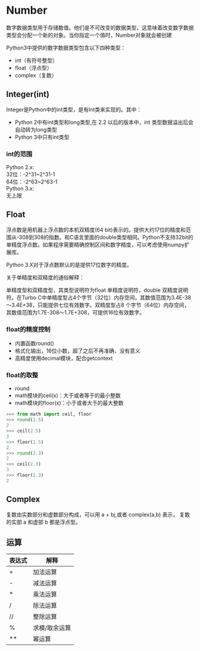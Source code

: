 # Number

数字数据类型用于存储数值。他们是不可改变的数据类型，这意味着改变数字数据类型会分配一个新的对象。当你指定一个值时，Number对象就会被创建

Python3中提供的数字数据类型包含以下四种类型：

- int（有符号整型）
- float（浮点型）
- complex（复数）

## Integer(int)

Integer是Python中的int类型，是有Int类来实现的。其中：</br>

- Python 2中有int类型和long类型,在 2.2 以后的版本中，int 类型数据溢出后会自动转为long类型
- Python 3中只有int类型

### int的范围

Python 2.x:</br>
    32位：-2^31~2^31-1 </br>
    64位：-2^63~2^63-1 </br>
Python 3.x:</br>
    无上限

## Float

浮点数是用机器上浮点数的本机双精度(64 bit)表示的。提供大约17位的精度和范围从-308到308的指数。和C语言里面的double类型相同。Python不支持32bit的单精度浮点数。如果程序需要精确控制区间和数字精度，可以考虑使用numpy扩展库。

Python 3.X对于浮点数默认的是提供17位数字的精度。

关于单精度和双精度的通俗解释：

单精度型和双精度型，其类型说明符为float 单精度说明符，double 双精度说明符。在Turbo C中单精度型占4个字节（32位）内存空间，其数值范围为3.4E-38～3.4E+38，只能提供七位有效数字。双精度型占8 个字节（64位）内存空间，其数值范围为1.7E-308～1.7E+308，可提供16位有效数字。

### float的精度控制

- 内置函数round()
- 格式化输出，16位小数，超了之后不再准确，没有意义
- 高精度使用decimal模块，配合getcontext

### float的取整

- round
- math模块的ceil(x)：大于或者等于的最小整数
- math模块的floor(x)：小于或者大于的最大整数

```python
>>> from math import ceil, floor
>>> round(2.5)
2
>>> ceil(2.5)
3
>>> floor(2.5)
2
>>> round(2.3)
2
>>> ceil(2.3)
3
>>> floor(2.3)
2
```

## Complex

复数由实数部分和虚数部分构成，可以用 a + bj,或者 complex(a,b) 表示， 复数的实部 a 和虚部 b 都是浮点型。

## 运算

| 表达式 | 解释 |
| ----- | ---- |
| + | 加法运算 |
| - | 减法运算 |
| \* | 乘法运算 |
| / | 除法运算 |
| // | 整除运算 |
| % | 求模/取余运算 |
| \*\* | 幂运算 |

